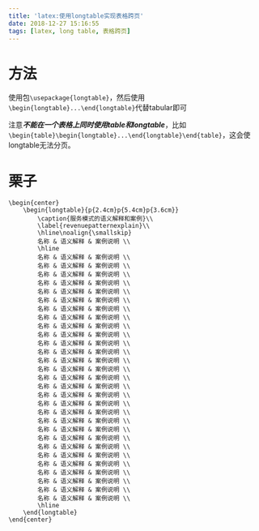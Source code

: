 ```yaml
---
title: 'latex:使用longtable实现表格跨页'
date: 2018-12-27 15:16:55
tags: [latex, long table, 表格跨页]
---
```


# 方法

使用包`\usepackage{longtable}`，然后使用`\begin{longtable}...\end{longtable}`代替tabular即可

注意***不能在一个表格上同时使用table和longtable***，比如`\begin{table}\begin{longtable}...\end{longtable}\end{table}`，这会使longtable无法分页。

# 栗子

```
\begin{center}
	\begin{longtable}{p{2.4cm}p{5.4cm}p{3.6cm}}
		\caption{服务模式的语义解释和案例}\\
		\label{revenuepatternexplain}\\
		\hline\noalign{\smallskip}
		名称 & 语义解释 & 案例说明 \\
		\hline
		名称 & 语义解释 & 案例说明 \\
		名称 & 语义解释 & 案例说明 \\
		名称 & 语义解释 & 案例说明 \\
		名称 & 语义解释 & 案例说明 \\
		名称 & 语义解释 & 案例说明 \\
		名称 & 语义解释 & 案例说明 \\
		名称 & 语义解释 & 案例说明 \\
		名称 & 语义解释 & 案例说明 \\
		名称 & 语义解释 & 案例说明 \\
		名称 & 语义解释 & 案例说明 \\
		名称 & 语义解释 & 案例说明 \\
		名称 & 语义解释 & 案例说明 \\
		名称 & 语义解释 & 案例说明 \\
		名称 & 语义解释 & 案例说明 \\
		名称 & 语义解释 & 案例说明 \\
		名称 & 语义解释 & 案例说明 \\
		名称 & 语义解释 & 案例说明 \\
		名称 & 语义解释 & 案例说明 \\
		名称 & 语义解释 & 案例说明 \\
		名称 & 语义解释 & 案例说明 \\
		名称 & 语义解释 & 案例说明 \\
		名称 & 语义解释 & 案例说明 \\
		名称 & 语义解释 & 案例说明 \\
		名称 & 语义解释 & 案例说明 \\
		名称 & 语义解释 & 案例说明 \\
		名称 & 语义解释 & 案例说明 \\
		名称 & 语义解释 & 案例说明 \\
		名称 & 语义解释 & 案例说明 \\
		名称 & 语义解释 & 案例说明 \\
		\hline
	\end{longtable}
\end{center}
```